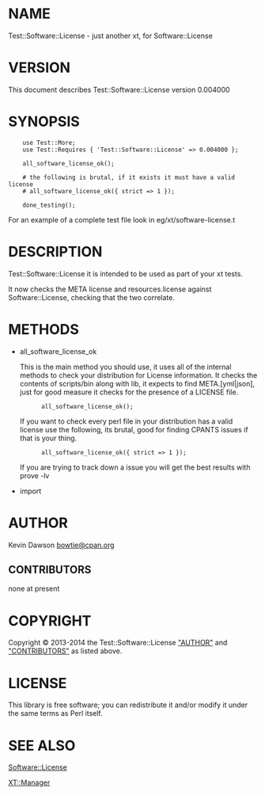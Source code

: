 # NAME

Test::Software::License - just another xt, for Software::License

# VERSION

This document describes Test::Software::License version 0.004000

# SYNOPSIS

        use Test::More;
        use Test::Requires { 'Test::Software::License' => 0.004000 };

        all_software_license_ok();

        # the following is brutal, if it exists it must have a valid license
        # all_software_license_ok({ strict => 1 });

        done_testing();

For an example of a complete test file look in eg/xt/software-license.t

# DESCRIPTION

Test::Software::License it is intended to be used as part of your xt tests.

It now checks the META license and resources.license against
Software::License, checking that the two correlate.

# METHODS

- all\_software\_license\_ok

    This is the main method you should use, it uses all of the internal methods to
    check your distribution for License information. It checks the contents of
    scripts/bin along with lib, it expects to find META.\[yml|json\],
    just for good measure it checks for the presence of a LICENSE file.

            all_software_license_ok();

    If you want to check every perl file in your distribution has a valid license
    use the following, its brutal, good for finding CPANTS issues if that is your thing.

            all_software_license_ok({ strict => 1 });

    If you are trying to track down a issue you will get the best results with prove -lv

- import

# AUTHOR

Kevin Dawson <bowtie@cpan.org>

## CONTRIBUTORS

none at present

# COPYRIGHT

Copyright © 2013-2014 the Test::Software::License
["AUTHOR"](#author) and ["CONTRIBUTORS"](#contributors) as listed above.

# LICENSE

This library is free software; you can redistribute it and/or modify
it under the same terms as Perl itself.

# SEE ALSO

[Software::License](https://metacpan.org/pod/Software::License)

[XT::Manager](https://metacpan.org/pod/XT::Manager)
